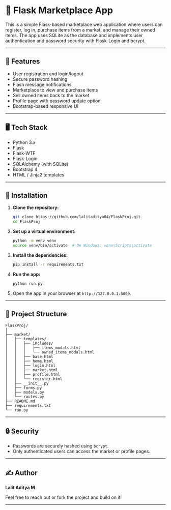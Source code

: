 # 🛒 Flask Marketplace App

This is a simple Flask-based marketplace web application where users can register, log in, purchase items from a market, and manage their owned items. The app uses SQLite as the database and implements user authentication and password security with Flask-Login and bcrypt.

---

## 🔧 Features

- User registration and login/logout
- Secure password hashing
- Flash message notifications
- Marketplace to view and purchase items
- Sell owned items back to the market
- Profile page with password update option
- Bootstrap-based responsive UI

---

## 🖥️ Tech Stack

- Python 3.x
- Flask
- Flask-WTF
- Flask-Login
- SQLAlchemy (with SQLite)
- Bootstrap 4
- HTML / Jinja2 templates

---

## 🚀 Installation

1. **Clone the repository:**
   ```bash
   git clone https://github.com/lalitaditya04/FlaskProj.git
   cd FlaskProj
   ```

2. **Set up a virtual environment:**
   ```bash
   python -m venv venv
   source venv/bin/activate  # On Windows: venv\Scripts\activate
   ```

3. **Install the dependencies:**
   ```bash
   pip install -r requirements.txt
   ```

4. **Run the app:**
   ```bash
   python run.py
   ```

5. Open the app in your browser at `http://127.0.0.1:5000`.

---

## 📁 Project Structure

```
FlaskProj/
│
├── market/
│   ├── templates/
│   │   ├── includes/
│   │   │   ├── items_modals.html
│   │   │   └── owned_items_modals.html
│   │   ├── base.html
│   │   ├── home.html
│   │   ├── login.html
│   │   ├── market.html
│   │   ├── profile.html
│   │   └── register.html
│   ├── __init__.py
│   ├── forms.py
│   ├── models.py
│   └── routes.py
├── README.md
├── requirements.txt
└── run.py
```

---

## 🔒 Security

- Passwords are securely hashed using `bcrypt`.
- Only authenticated users can access the market or profile pages.

---

## ✍️ Author

**Lalit Aditya M**

Feel free to reach out or fork the project and build on it!

---
